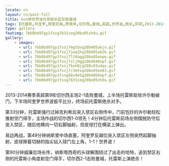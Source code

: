 ```yaml
---
locate: cn
layout: cn/post-full
title: kun神世界波托哥绝杀蓝军胜曼城
tags: [托雷斯,阿圭罗,穆里尼奥,表情帝,切尔西,曼城,英超,世界波,绝杀,庆祝,2013-2014]
type: gallery
featimg: 7bb8bd97gy1fxsg7631ceg20bo05zhdu.gif
gallery:
    - images:
      - url: 7bb8bd97gy1fxsj7mgtbvg20b405akjn.gif
      - url: 7bb8bd97gy1fxsj7jwq1hg20b405ab2b.gif
      - url: 7bb8bd97gy1fxsj7lt8agg20bo05anpe.gif
      - url: 7bb8bd97gy1fxsj7slj9gg20b4048npf.gif
      - url: 7bb8bd97gy1fxsj7knh8jg208c03v4qs.gif
      - url: 7bb8bd97gy1fxsj7r3mtvg20bo05ee83.gif
      - url: 7bb8bd97gy1fxsg66v9e5g20b4069npf.gif
      - url: 7bb8bd97gy1fxsg7631ceg20bo05zhdu.gif
---
```


2013-2014赛季英超第9轮切尔西主场2-1击败曼城，上半场托雷斯助攻许尔勒破门，下半场阿奎罗世界波扳平比分，终场前托雷斯绝杀对手。

第33分钟，托雷斯强行过掉克利希后突入禁区右侧传中，门前包抄的许尔勒轻松推射空门得手，主场作战的切尔西1-0领先！4分钟后托雷斯前场左侧摆脱防守后突入禁区，随后他横向一切右脚抽射，但皮球打在横梁上弹出。

易边再战，第49分钟纳斯里中场直塞，阿奎罗反越位突入禁区左侧突然起脚抽射，皮球擦着切赫的指尖钻入球门左上角，1-1！世界波！

第90分钟威廉后场长传，纳斯塔西奇的头球解围绕过了出击的哈特，追到禁区右侧的托雷斯小角度射空门得手，切尔西2-1击败曼城，托雷斯上演绝杀！